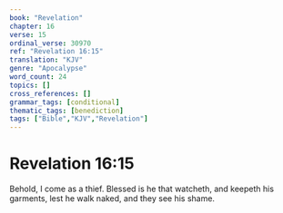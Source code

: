 ```yaml
---
book: "Revelation"
chapter: 16
verse: 15
ordinal_verse: 30970
ref: "Revelation 16:15"
translation: "KJV"
genre: "Apocalypse"
word_count: 24
topics: []
cross_references: []
grammar_tags: [conditional]
thematic_tags: [benediction]
tags: ["Bible","KJV","Revelation"]
---
```


# Revelation 16:15

Behold, I come as a thief. Blessed is he that watcheth, and keepeth his garments, lest he walk naked, and they see his shame.
